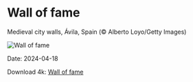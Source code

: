# Wall of fame

Medieval city walls, Ávila, Spain (© Alberto Loyo/Getty Images)

![Wall of fame](https://bing.com/th?id=OHR.AvilaSpain_EN-US3559491003_UHD.jpg&rf=LaDigue_UHD.jpg&pid=hp&w=1024&h=576&rs=1&c=4)

Date: 2024-04-18

Download 4k: [Wall of fame](https://bing.com/th?id=OHR.AvilaSpain_EN-US3559491003_UHD.jpg&rf=LaDigue_UHD.jpg&pid=hp&w=3840&h=2160&rs=1&c=4)


